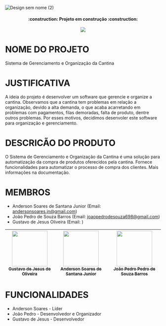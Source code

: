 ![Design sem nome (2)](https://user-images.githubusercontent.com/89814011/171967015-2b2354d1-42a6-459e-a1af-e2bf67f66b84.gif)

<h4 align="center"> 
    :construction:  Projeto em construção  :construction:
</h4>

<p align="center">
<img src="http://img.shields.io/static/v1?label=STATUS&message=EM%20DESENVOLVIMENTO&color=GREEN&style=for-the-badge"/>
</p>

# NOME DO PROJETO

Sistema de Gerenciamento e Organização da Cantina 

# JUSTIFICATIVA

A ideia do projeto é desenvolver um software que gerencie e organize a cantina. 
Observamos que a cantina tem problemas em relação a organização, devido a alta demanda, o que acaba acarretando em problemas com pagamentos, filas demoradas, 
falta de produto, dentre outros problemas. Por esses motivos, decidimos desenvoler este software para organização e gerenciamento.

# DESCRICÃO DO PRODUTO

O Sistema de Gerenciamento e Organização da Cantina é uma solução para automatização da compra de produtos oferecidos pela cantina. Fornece funcionalidades 
para automatizar o processo de compra dos clientes.
Mais informações na documentação.



# MEMBROS

- Anderson Soares de Santana Junior (Email: andersonsoares.jn@gmail.com)
- João Pedro de Souza Barros (Email: joaopedrodesouza698@gmail.com)
- Gustavo de Jesus Oliveira (Email: )


| [<img src="https://avatars.githubusercontent.com/u/89814011?v=4" width=115><br><sub>Gustavo de Jesus de Oliveira</sub>](https://github.com/Gusstavolo) |  [<img src="https://avatars.githubusercontent.com/u/88636005?v=4" width=115><br><sub>Anderson Soares de Santana Junior</sub>](https://github.com/Anderson-Soaress) |  [<img src="https://avatars.githubusercontent.com/u/102067918?v=4" width=115><br><sub>João Pedro Pedro de Souza Barros</sub>](https://github.com/joaopedro85) |
| :---: | :---: | :---: |

# FUNCIONALIDADES

- Anderson Soares - Líder
- João Pedro - Desenvolvedor e Organizador
- Gustavo de Jesus - Desenvolvedor 

